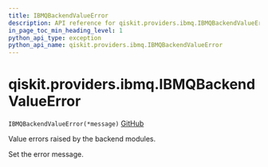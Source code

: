 ```yaml
---
title: IBMQBackendValueError
description: API reference for qiskit.providers.ibmq.IBMQBackendValueError
in_page_toc_min_heading_level: 1
python_api_type: exception
python_api_name: qiskit.providers.ibmq.IBMQBackendValueError
---
```


# qiskit.providers.ibmq.IBMQBackendValueError

<span id="qiskit.providers.ibmq.IBMQBackendValueError" />

`IBMQBackendValueError(*message)` [GitHub](https://github.com/qiskit/qiskit-ibmq-provider/tree/stable/0.16/qiskit/providers/ibmq/exceptions.py "view source code")

Value errors raised by the backend modules.

Set the error message.

